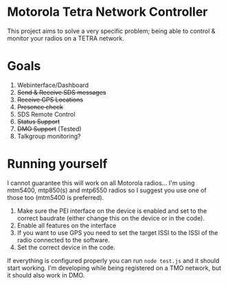 # Motorola Tetra Network Controller

This project aims to solve a very specific problem; being able to control & monitor your radios on a TETRA network. 


# Goals

 1. Webinterface/Dashboard
 2. ~~Send & Receive SDS messages~~
 3. ~~Receive GPS Locations~~
 4. ~~Presence check~~
 5. SDS Remote Control
 6. ~~Status Support~~
 7. ~~DMO Support~~ (Tested)
 8. Talkgroup monitoring?

# Running yourself
I cannot guarantee this will work on all Motorola radios... I'm using mtm5400, mtp850(s) and mtp6550 radios so I suggest you use one of those too (mtm5400 is preferred). 
1. Make sure the PEI interface on the device is enabled and set to the correct baudrate (either change this on the device or in the code).
2. Enable all features on the interface
3. If you want to use GPS you need to set the target ISSI to the ISSI of the radio connected to the software.
4. Set the correct device in the code.


If everything is configured properly you can run `node test.js` and it should start working. I'm developing while being registered on a TMO network, but it should also work in DMO. 